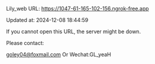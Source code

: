 Lily_web URL: https://1047-61-165-102-156.ngrok-free.app

Updated at: 2024-12-08 18:44:59

If you cannot open this URL, the server might be down.

Please contact: 

goley04@foxmail.com Or Wechat:GL_yeaH